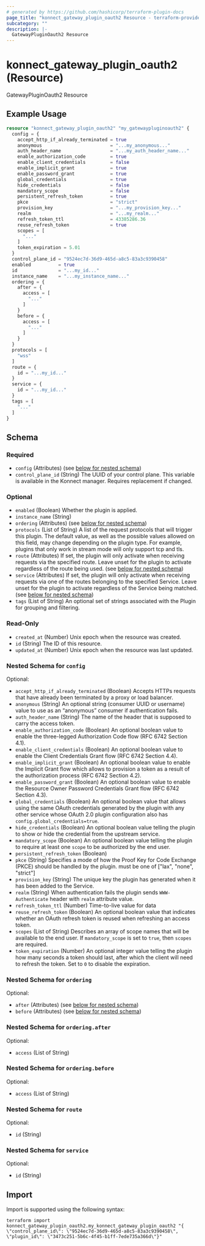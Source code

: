 ```yaml
---
# generated by https://github.com/hashicorp/terraform-plugin-docs
page_title: "konnect_gateway_plugin_oauth2 Resource - terraform-provider-konnect"
subcategory: ""
description: |-
  GatewayPluginOauth2 Resource
---
```


# konnect_gateway_plugin_oauth2 (Resource)

GatewayPluginOauth2 Resource

## Example Usage

```terraform
resource "konnect_gateway_plugin_oauth2" "my_gatewaypluginoauth2" {
  config = {
    accept_http_if_already_terminated = true
    anonymous                         = "...my_anonymous..."
    auth_header_name                  = "...my_auth_header_name..."
    enable_authorization_code         = true
    enable_client_credentials         = false
    enable_implicit_grant             = true
    enable_password_grant             = true
    global_credentials                = true
    hide_credentials                  = false
    mandatory_scope                   = false
    persistent_refresh_token          = true
    pkce                              = "strict"
    provision_key                     = "...my_provision_key..."
    realm                             = "...my_realm..."
    refresh_token_ttl                 = 43385286.36
    reuse_refresh_token               = true
    scopes = [
      "..."
    ]
    token_expiration = 5.01
  }
  control_plane_id = "9524ec7d-36d9-465d-a8c5-83a3c9390458"
  enabled          = true
  id               = "...my_id..."
  instance_name    = "...my_instance_name..."
  ordering = {
    after = {
      access = [
        "..."
      ]
    }
    before = {
      access = [
        "..."
      ]
    }
  }
  protocols = [
    "wss"
  ]
  route = {
    id = "...my_id..."
  }
  service = {
    id = "...my_id..."
  }
  tags = [
    "..."
  ]
}
```

<!-- schema generated by tfplugindocs -->
## Schema

### Required

- `config` (Attributes) (see [below for nested schema](#nestedatt--config))
- `control_plane_id` (String) The UUID of your control plane. This variable is available in the Konnect manager. Requires replacement if changed.

### Optional

- `enabled` (Boolean) Whether the plugin is applied.
- `instance_name` (String)
- `ordering` (Attributes) (see [below for nested schema](#nestedatt--ordering))
- `protocols` (List of String) A list of the request protocols that will trigger this plugin. The default value, as well as the possible values allowed on this field, may change depending on the plugin type. For example, plugins that only work in stream mode will only support tcp and tls.
- `route` (Attributes) If set, the plugin will only activate when receiving requests via the specified route. Leave unset for the plugin to activate regardless of the route being used. (see [below for nested schema](#nestedatt--route))
- `service` (Attributes) If set, the plugin will only activate when receiving requests via one of the routes belonging to the specified Service. Leave unset for the plugin to activate regardless of the Service being matched. (see [below for nested schema](#nestedatt--service))
- `tags` (List of String) An optional set of strings associated with the Plugin for grouping and filtering.

### Read-Only

- `created_at` (Number) Unix epoch when the resource was created.
- `id` (String) The ID of this resource.
- `updated_at` (Number) Unix epoch when the resource was last updated.

<a id="nestedatt--config"></a>
### Nested Schema for `config`

Optional:

- `accept_http_if_already_terminated` (Boolean) Accepts HTTPs requests that have already been terminated by a proxy or load balancer.
- `anonymous` (String) An optional string (consumer UUID or username) value to use as an “anonymous” consumer if authentication fails.
- `auth_header_name` (String) The name of the header that is supposed to carry the access token.
- `enable_authorization_code` (Boolean) An optional boolean value to enable the three-legged Authorization Code flow (RFC 6742 Section 4.1).
- `enable_client_credentials` (Boolean) An optional boolean value to enable the Client Credentials Grant flow (RFC 6742 Section 4.4).
- `enable_implicit_grant` (Boolean) An optional boolean value to enable the Implicit Grant flow which allows to provision a token as a result of the authorization process (RFC 6742 Section 4.2).
- `enable_password_grant` (Boolean) An optional boolean value to enable the Resource Owner Password Credentials Grant flow (RFC 6742 Section 4.3).
- `global_credentials` (Boolean) An optional boolean value that allows using the same OAuth credentials generated by the plugin with any other service whose OAuth 2.0 plugin configuration also has `config.global_credentials=true`.
- `hide_credentials` (Boolean) An optional boolean value telling the plugin to show or hide the credential from the upstream service.
- `mandatory_scope` (Boolean) An optional boolean value telling the plugin to require at least one `scope` to be authorized by the end user.
- `persistent_refresh_token` (Boolean)
- `pkce` (String) Specifies a mode of how the Proof Key for Code Exchange (PKCE) should be handled by the plugin. must be one of ["lax", "none", "strict"]
- `provision_key` (String) The unique key the plugin has generated when it has been added to the Service.
- `realm` (String) When authentication fails the plugin sends `WWW-Authenticate` header with `realm` attribute value.
- `refresh_token_ttl` (Number) Time-to-live value for data
- `reuse_refresh_token` (Boolean) An optional boolean value that indicates whether an OAuth refresh token is reused when refreshing an access token.
- `scopes` (List of String) Describes an array of scope names that will be available to the end user. If `mandatory_scope` is set to `true`, then `scopes` are required.
- `token_expiration` (Number) An optional integer value telling the plugin how many seconds a token should last, after which the client will need to refresh the token. Set to `0` to disable the expiration.


<a id="nestedatt--ordering"></a>
### Nested Schema for `ordering`

Optional:

- `after` (Attributes) (see [below for nested schema](#nestedatt--ordering--after))
- `before` (Attributes) (see [below for nested schema](#nestedatt--ordering--before))

<a id="nestedatt--ordering--after"></a>
### Nested Schema for `ordering.after`

Optional:

- `access` (List of String)


<a id="nestedatt--ordering--before"></a>
### Nested Schema for `ordering.before`

Optional:

- `access` (List of String)



<a id="nestedatt--route"></a>
### Nested Schema for `route`

Optional:

- `id` (String)


<a id="nestedatt--service"></a>
### Nested Schema for `service`

Optional:

- `id` (String)

## Import

Import is supported using the following syntax:

```shell
terraform import konnect_gateway_plugin_oauth2.my_konnect_gateway_plugin_oauth2 "{ \"control_plane_id\": \"9524ec7d-36d9-465d-a8c5-83a3c9390458\",  \"plugin_id\": \"3473c251-5b6c-4f45-b1ff-7ede735a366d\"}"
```

